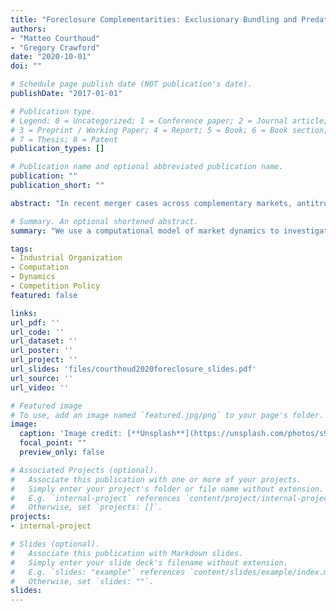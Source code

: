 ```yaml
---
title: "Foreclosure Complementarities: Exclusionary Bundling and Predatory Pricing"
authors:
- "Matteo Courthoud"
- "Gregory Crawford"
date: "2020-10-01"
doi: ""

# Schedule page publish date (NOT publication's date).
publishDate: "2017-01-01"

# Publication type.
# Legend: 0 = Uncategorized; 1 = Conference paper; 2 = Journal article;
# 3 = Preprint / Working Paper; 4 = Report; 5 = Book; 6 = Book section;
# 7 = Thesis; 8 = Patent
publication_types: []

# Publication name and optional abbreviated publication name.
publication: ""
publication_short: ""

abstract: "In recent merger cases across complementary markets, antitrust authorities have expressed foreclosure concerns. In particular, the presence of scale economies in one market might propagate to the complementary market, ultimately leading to the monopolization of both. In this paper, we investigate the interplay between two foreclosure practices: exclusionary bundling and predatory pricing in the setting of complementary markets with economies of scale. We show that the two practices are complementary when markets shows economies of scale, exclusionary bundling is more likely and, when bundling is allowed, predatory pricing is more likely. We show that this outcome is due to exit-inducing behavior of dominant firms: shutting down predatory incentives restores competition in both markets. We investigate different policies: banning mergers between market leaders, allowing product bundling only when more than one firm is integrated and able to offer the bundle, and lastly knowledge sharing across firms in order to limit the economies of scale. All policies are effective, each for a different reason."

# Summary. An optional shortened abstract.
summary: "We use a computational model of market dynamics to investigate the interplay between two foreclosure practices, exclusionary bundling and predatory pricing, in the setting of complementary markets with economies of scale. We show that the two practices are complementary and we investigate potential policy interventions to prevent market monopolization."

tags:
- Industrial Organization
- Computation
- Dynamics
- Competition Policy
featured: false

links:
url_pdf: ''
url_code: ''
url_dataset: ''
url_poster: ''
url_project: ''
url_slides: 'files/courthoud2020foreclosure_slides.pdf'
url_source: ''
url_video: ''

# Featured image
# To use, add an image named `featured.jpg/png` to your page's folder. 
image:
  caption: 'Image credit: [**Unsplash**](https://unsplash.com/photos/s9CC2SKySJM)'
  focal_point: ""
  preview_only: false

# Associated Projects (optional).
#   Associate this publication with one or more of your projects.
#   Simply enter your project's folder or file name without extension.
#   E.g. `internal-project` references `content/project/internal-project/index.md`.
#   Otherwise, set `projects: []`.
projects:
- internal-project

# Slides (optional).
#   Associate this publication with Markdown slides.
#   Simply enter your slide deck's filename without extension.
#   E.g. `slides: "example"` references `content/slides/example/index.md`.
#   Otherwise, set `slides: ""`.
slides:
---
```

